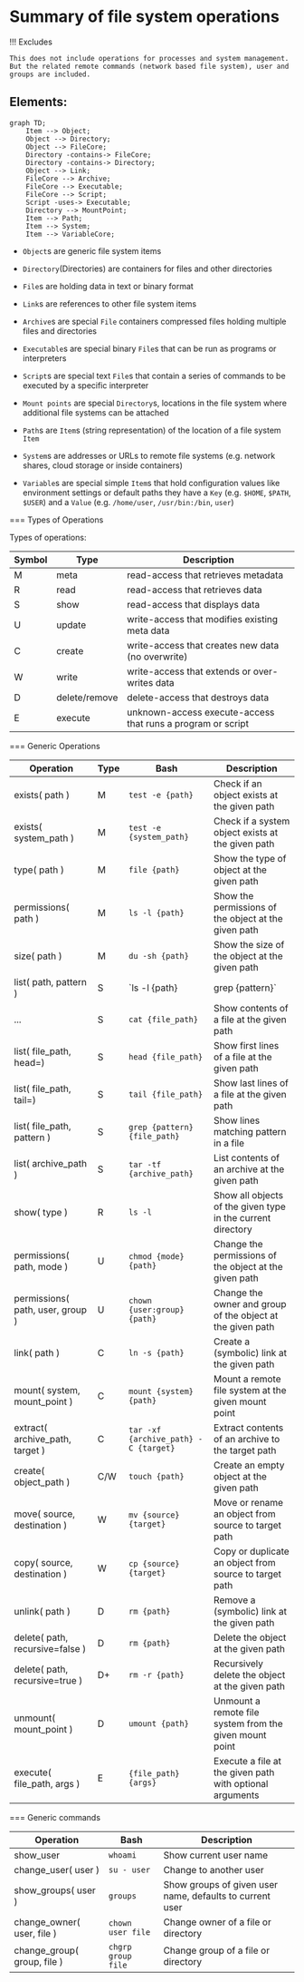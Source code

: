 # Summary of file system operations 

!!! Excludes

    This does not include operations for processes and system management.
    But the related remote commands (network based file system), user and groups are included.

## Elements:

```mermaid
graph TD;
    Item --> Object;
    Object --> Directory;
    Object --> FileCore;
    Directory -contains-> FileCore;
    Directory -contains-> Directory; 
    Object --> Link;
    FileCore --> Archive;
    FileCore --> Executable;
    FileCore --> Script;
    Script -uses-> Executable;
    Directory --> MountPoint;
    Item --> Path;
    Item --> System;
    Item --> VariableCore;
```

- `Object`s are generic file system items
- `Directory`(Directories) are containers for files and other directories
- `File`s are holding data in text or binary format
- `Link`s are references to other file system items

- `Archive`s are special `File` containers compressed files holding multiple files and directories
- `Executable`s are special binary `File`s that can be run as programs or interpreters
- `Script`s are special text `File`s that contain a series of commands to be executed by a specific interpreter
- `Mount points` are special `Directory`s, locations in the file system where additional file systems can be attached

- `Path`s are `Item`s (string representation) of the location of a file system `Item`
- `System`s are addresses or URLs to remote file systems (e.g. network shares, cloud storage or inside containers)
- `Variable`s are special simple `Item`s that hold configuration values like environment settings or default paths they have a `Key` (e.g. `$HOME`, `$PATH`, `$USER`) and a `Value` (e.g. `/home/user`, `/usr/bin:/bin`, `user`)

=== Types of Operations

Types of operations:

| Symbol | Type          | Description                                       |
|--------|---------------|---------------------------------------------------|
| M      | meta          | read-access that retrieves metadata               |
| R      | read          | read-access that retrieves data                   |
| S      | show          | read-access that displays data                    |
| U      | update        | write-access that modifies existing meta data     |
| C      | create        | write-access that creates new data (no overwrite) |
| W      | write         | write-access that extends or over-writes data     |
| D      | delete/remove | delete-access that destroys data                   |
| E      | execute       | unknown-access execute-access that runs a program or script      |


=== Generic Operations


| Operation                          | Type   | Bash                    | Description                                            |
|------------------------------------|--------|-------------------------|--------------------------------------------------------|
| exists( path )                     | M      | `test -e {path}`        | Check if an object exists at the given path            |
| exists( system_path )              | M      | `test -e {system_path}` | Check if a system object exists at the given path      |
| type( path )                       | M      | `file {path}`           | Show the type of object at the given path              |
| permissions( path )                | M      | `ls -l {path}`          | Show the permissions of the object at the given path   |
| size( path )                       | M      | `du -sh {path}`         | Show the size of the object at the given path          |
| list( path, pattern )              | S      | `ls -l {path} | grep {pattern}` | List contents of a directory, archive or file path |
| ...                                | S      | `cat {file_path}`       | Show contents of a file at the given path              |
| list( file_path, head=<n>)         | S      | `head {file_path}`      | Show first lines of a file at the given path           |
| list( file_path, tail=<n>)         | S      | `tail {file_path}`      | Show last lines of a file at the given path            |
| list( file_path, pattern )         | S      | `grep {pattern} {file_path}`    | Show lines matching pattern in a file            |
| list( archive_path )               | S      | `tar -tf {archive_path}`| List contents of an archive at the given path          |
| show( type )                       | R      | `ls -l`                 | Show all objects of the given type in the current directory |
| permissions( path, mode )          | U      | `chmod {mode} {path}`   | Change the permissions of the object at the given path |
| permissions( path, user, group )   | U      | `chown {user:group} {path}` | Change the owner and group of the object at the given path |
| link( path )                       | C      | `ln -s {path}`          | Create a (symbolic) link at the given path             |
| mount( system, mount_point )       | C      | `mount {system} {path}` | Mount a remote file system at the given mount point |
| extract( archive_path, target )    | C      | `tar -xf {archive_path} -C {target}` | Extract contents of an archive to the target path |
| create( object_path )              | C/W    | `touch {path}`          | Create an empty object at the given path               |
| move( source, destination )        | W      | `mv {source} {target}`  | Move or rename an object from source to target path    |
| copy( source, destination )        | W      | `cp {source} {target}`  | Copy or duplicate an object from source to target path |
| unlink( path )                     | D      | `rm {path}`             | Remove a (symbolic) link at the given path             |
| delete( path, recursive=false )    | D      | `rm {path}`             | Delete the object at the given path                    |
| delete( path, recursive=true )     | D+     | `rm -r {path}`          | Recursively delete the object at the given path        |
| unmount( mount_point )             | D      | `umount {path}`         | Unmount a remote file system from the given mount point |
| execute( file_path, args )        | E      | `{file_path} {args}`    | Execute a file at the given path with optional arguments |

=== Generic commands

| Operation                          | Bash                  | Description                                          |
|------------------------------------|-----------------------|------------------------------------------------------|
| show_user                          | `whoami`              | Show current user name                               |
| change_user( user )                | `su - user`           | Change to another user                               |
| show_groups( user )                | `groups`              | Show groups of given user name, defaults to current user |
| change_owner( user, file )         | `chown user file`     | Change owner of a file or directory                  |
| change_group( group, file )        | `chgrp group file`    | Change group of a file or directory                  |
